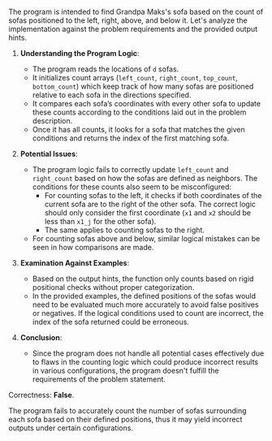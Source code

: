The program is intended to find Grandpa Maks's sofa based on the count of sofas positioned to the left, right, above, and below it. Let's analyze the implementation against the problem requirements and the provided output hints.

1. **Understanding the Program Logic**:
   - The program reads the locations of `d` sofas.
   - It initializes count arrays (`left_count`, `right_count`, `top_count`, `bottom_count`) which keep track of how many sofas are positioned relative to each sofa in the directions specified.
   - It compares each sofa’s coordinates with every other sofa to update these counts according to the conditions laid out in the problem description.
   - Once it has all counts, it looks for a sofa that matches the given conditions and returns the index of the first matching sofa.

2. **Potential Issues**:
   - The program logic fails to correctly update `left_count` and `right_count` based on how the sofas are defined as neighbors. The conditions for these counts also seem to be misconfigured:
     - For counting sofas to the left, it checks if both coordinates of the current sofa are to the right of the other sofa. The correct logic should only consider the first coordinate (`x1` and `x2` should be less than `x1_j` for the other sofa).
     - The same applies to counting sofas to the right.
   - For counting sofas above and below, similar logical mistakes can be seen in how comparisons are made.

3. **Examination Against Examples**:
   - Based on the output hints, the function only counts based on rigid positional checks without proper categorization. 
   - In the provided examples, the defined positions of the sofas would need to be evaluated much more accurately to avoid false positives or negatives. If the logical conditions used to count are incorrect, the index of the sofa returned could be erroneous.

4. **Conclusion**:
   - Since the program does not handle all potential cases effectively due to flaws in the counting logic which could produce incorrect results in various configurations, the program doesn't fulfill the requirements of the problem statement.

Correctness: **False**. 

The program fails to accurately count the number of sofas surrounding each sofa based on their defined positions, thus it may yield incorrect outputs under certain configurations.